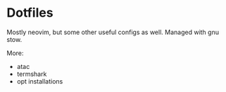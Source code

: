 # Dotfiles

Mostly neovim, but some other useful configs as well. Managed with gnu stow.

More:
 - atac
 - termshark
 - opt installations

